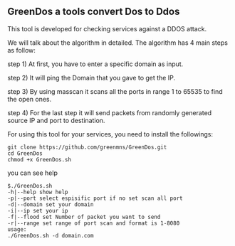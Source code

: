 ## GreenDos a tools convert Dos to Ddos
This tool is developed for checking services against a DDOS attack.
 
We will talk about the algorithm in detailed. The algorithm has 4 main steps as follow:

step 1) At first, you have to enter a specific domain as input. 
 
step 2) It will ping the Domain that you gave to get the IP.

step 3) By using masscan it scans all the ports in range 1 to 65535 to find the open ones.

step 4) For the last step it will send packets from randomly generated source IP and port to  destination.

For using this tool for your services, you need to install the followings:

```
git clone https://github.com/greenmns/GreenDos.git
cd GreenDos
chmod +x GreenDos.sh
```
you can see help

```
$./GreenDos.sh
-h|--help show help
-p|--port select espisific port if no set scan all port
-d|--domain set your domain
-i|--ip set your ip
-f|--flood set Number of packet you want to send
-r|--range set range of port scan and format is 1-8080
usage:
./GreenDos.sh -d domain.com
```





